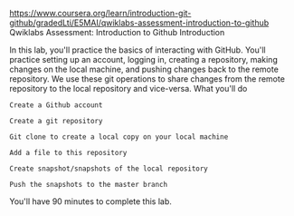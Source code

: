 https://www.coursera.org/learn/introduction-git-github/gradedLti/E5MAI/qwiklabs-assessment-introduction-to-github
Qwiklabs Assessment: Introduction to Github
Introduction

In this lab, you'll practice the basics of interacting with GitHub. You'll practice setting up an account, logging in, creating a repository, making changes on the local machine, and pushing changes back to the remote repository. We use these git operations to share changes from the remote repository to the local repository and vice-versa.
What you'll do

    Create a Github account

    Create a git repository

    Git clone to create a local copy on your local machine

    Add a file to this repository

    Create snapshot/snapshots of the local repository

    Push the snapshots to the master branch

You'll have 90 minutes to complete this lab.
